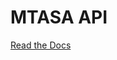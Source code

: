 # MTASA API

[Read the Docs](https://app.swaggerhub.com/apis-docs/brenodanyel/mtasa-api/1.0.0-oas3)
